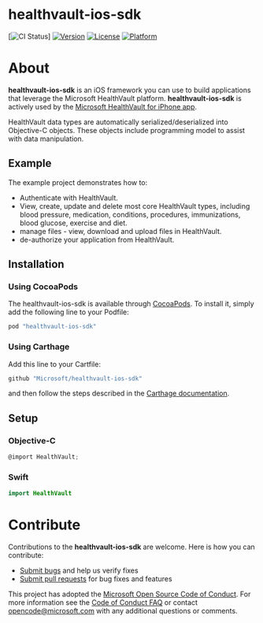 # healthvault-ios-sdk

[![CI Status](https://microsofthealth.visualstudio.com/_apis/public/build/definitions/f8da5110-49b1-4e9f-9022-2f58b6124ff9/194/badge)]
[![Version](https://img.shields.io/cocoapods/v/healthvault-ios-sdk.svg?style=flat)](http://cocoapods.org/pods/healthvault-ios-sdk)
[![License](https://img.shields.io/cocoapods/l/healthvault-ios-sdk.svg?style=flat)](http://cocoapods.org/pods/healthvault-ios-sdk)
[![Platform](https://img.shields.io/cocoapods/p/healthvault-ios-sdk.svg?style=flat)](http://cocoapods.org/pods/healthvault-ios-sdk)

# About

**healthvault-ios-sdk** is an iOS framework you can use to build applications that leverage the Microsoft HealthVault platform. **healthvault-ios-sdk** is actively used by the [Microsoft HealthVault for iPhone app](https://itunes.apple.com/us/app/microsoft-healthvault/id546835834?mt=8).

HealthVault data types are automatically serialized/deserialized into Objective-C objects. These objects include programming model to assist with data manipulation. 

## Example

The example project demonstrates how to:

* Authenticate with HealthVault.
* View, create, update and delete most core HealthVault types, including blood pressure, medication, conditions, procedures, immunizations, blood glucose, exercise and diet.
* manage files - view, download and upload files in HealthVault.
* de-authorize your application from HealthVault.

## Installation

### Using CocoaPods

The healthvault-ios-sdk is available through [CocoaPods](http://cocoapods.org). To install
it, simply add the following line to your Podfile:

```ruby
pod "healthvault-ios-sdk"
```

### Using Carthage

Add this line to your Cartfile:

```ruby
github "Microsoft/healthvault-ios-sdk"
```

and then follow the steps described in the [Carthage documentation](https://github.com/Carthage/Carthage#if-youre-building-for-ios-tvos-or-watchos).

## Setup

### Objective-C

```objectivec
@import HealthVault;
```

### Swift

```swift
import HealthVault
```

# Contribute
Contributions to the **healthvault-ios-sdk** are welcome.  Here is how you can contribute:

* [Submit bugs](https://github.com/Microsoft/HVMobile_VNext/issues) and help us verify fixes
* [Submit pull requests](https://github.com/Microsoft/HVMobile_VNext/pulls) for bug fixes and features

This project has adopted the [Microsoft Open Source Code of Conduct](https://opensource.microsoft.com/codeofconduct/). For more information see the [Code of Conduct FAQ](https://opensource.microsoft.com/codeofconduct/faq/) or contact [opencode@microsoft.com](mailto:opencode@microsoft.com) with any additional questions or comments.
